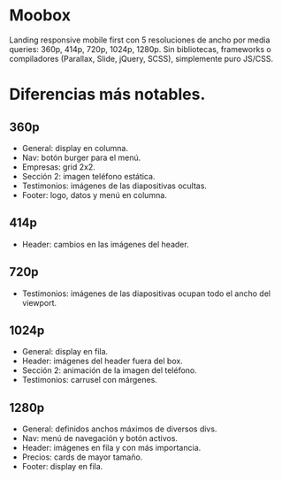 # Moobox
Landing responsive mobile first con 5 resoluciones de ancho por media queries: 360p, 414p, 720p, 1024p, 1280p.
Sin bibliotecas, frameworks o compiladores (Parallax, Slide, jQuery, SCSS), simplemente puro JS/CSS.

# Diferencias más notables.

## 360p

- General: display en columna.
- Nav: botón burger para el menú.
- Empresas: grid 2x2.
- Sección 2: imagen teléfono estática.
- Testimonios: imágenes de las diapositivas ocultas.
- Footer: logo, datos y menú en columna.

## 414p

- Header: cambios en las imágenes del header. 

## 720p

- Testimonios: imágenes de las diapositivas ocupan todo el ancho del viewport.

## 1024p

- General: display en fila.
- Header: imágenes del header fuera del box.
- Sección 2: animación de la imagen del teléfono.
- Testimonios: carrusel con márgenes.

## 1280p

- General: definidos anchos máximos de diversos divs.
- Nav: menú de navegación  y botón activos.
- Header: imágenes en fila y con más importancia.
- Precios: cards de mayor tamaño.
- Footer: display en fila.



